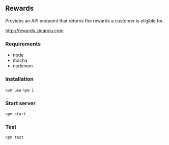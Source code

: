 ## Rewards

Provides an API endpoint that returns the rewards a customer is eligible for.

http://rewards.zidaroiu.com

### Requirements

- node
- mocha
- nodemon

### Installation

``` nvm use ```
``` npm i ```

### Start server

``` npm start ```

### Test

``` npm test ```
